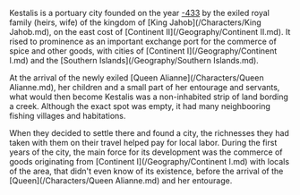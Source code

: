 Kestalis is a portuary city founded on the year [-433](/Year/-433) by the exiled royal family (heirs, wife) of the kingdom of [King Jahob](/Characters/King Jahob.md), on the east cost of [Continent II](/Geography/Continent II.md).
It rised to prominence as an important exchange port for the commerce of spice and other goods, with cities of [Continent I](/Geography/Continent I.md) and the [Southern Islands](/Geography/Southern Islands.md).

At the arrival of the newly exiled [Queen Alianne](/Characters/Queen Alianne.md), her children and a small part of her entourage and servants, what would then become Kestalis was a non-inhabited strip of land bording a creek.
Although the exact spot was empty, it had many neighbooring fishing villages and habitations.

When they decided to settle there and found a city, the richnesses they had taken with them on their travel helped pay for local labor.
During the first years of the city, the main force for its development was the commerce of goods originating from [Continent I](/Geography/Continent I.md) with locals of the area, that didn't even know of its existence, before the arrival of the [Queen](/Characters/Queen Alianne.md) and her entourage.
